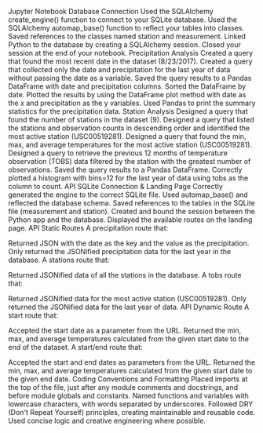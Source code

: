 Jupyter Notebook Database Connection
Used the SQLAlchemy create_engine() function to connect to your SQLite database.
Used the SQLAlchemy automap_base() function to reflect your tables into classes.
Saved references to the classes named station and measurement.
Linked Python to the database by creating a SQLAlchemy session.
Closed your session at the end of your notebook.
Precipitation Analysis
Created a query that found the most recent date in the dataset (8/23/2017).
Created a query that collected only the date and precipitation for the last year of data without passing the date as a variable.
Saved the query results to a Pandas DataFrame with date and precipitation columns.
Sorted the DataFrame by date.
Plotted the results by using the DataFrame plot method with date as the x and precipitation as the y variables.
Used Pandas to print the summary statistics for the precipitation data.
Station Analysis
Designed a query that found the number of stations in the dataset (9).
Designed a query that listed the stations and observation counts in descending order and identified the most active station (USC00519281).
Designed a query that found the min, max, and average temperatures for the most active station (USC00519281).
Designed a query to retrieve the previous 12 months of temperature observation (TOBS) data filtered by the station with the greatest number of observations.
Saved the query results to a Pandas DataFrame.
Correctly plotted a histogram with bins=12 for the last year of data using tobs as the column to count.
API SQLite Connection & Landing Page
Correctly generated the engine to the correct SQLite file.
Used automap_base() and reflected the database schema.
Saved references to the tables in the SQLite file (measurement and station).
Created and bound the session between the Python app and the database.
Displayed the available routes on the landing page.
API Static Routes
A precipitation route that:

Returned JSON with the date as the key and the value as the precipitation.
Only returned the JSONified precipitation data for the last year in the database.
A stations route that:

Returned JSONified data of all the stations in the database.
A tobs route that:

Returned JSONified data for the most active station (USC00519281).
Only returned the JSONified data for the last year of data.
API Dynamic Route
A start route that:

Accepted the start date as a parameter from the URL.
Returned the min, max, and average temperatures calculated from the given start date to the end of the dataset.
A start/end route that:

Accepted the start and end dates as parameters from the URL.
Returned the min, max, and average temperatures calculated from the given start date to the given end date.
Coding Conventions and Formatting
Placed imports at the top of the file, just after any module comments and docstrings, and before module globals and constants.
Named functions and variables with lowercase characters, with words separated by underscores.
Followed DRY (Don't Repeat Yourself) principles, creating maintainable and reusable code.
Used concise logic and creative engineering where possible.
